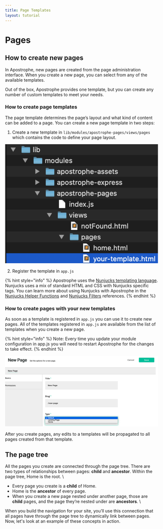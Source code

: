 ```yaml
---
title: Page Templates
layout: tutorial
---
```


# Pages

## How to create new pages

In Apostrophe, new pages are created from the page administration interface. When you create a new page, you can select from any of the available templates.

Out of the box, Apostrophe provides one template, but you can create any number of custom templates to meet your needs.


### How to create page templates

The page template determines the page’s layout and what kind of content can be added to a page. You can create a new page template in two steps:

1. Create a new template in `lib/modules/apostrophe-pages/views/pages` which contains the code to define your page layout.

![](/.gitbook/assets/pages-directory-tree.png)

2. Register the template in `app.js`

{% hint style="info" %}
Apostrophe uses the [Nunjucks templating language](https://mozilla.github.io/nunjucks/). Nunjucks uses a mix of standard HTML and CSS with Nunjucks specific tags. You can learn more about using Nunjucks with Apostrophe in the  [Nunjucks Helper Functions](/tutorials/core-concepts/working-with-templates/nunjucks-helper-functions.md) and [Nunjucks Filters](/tutorials/core-concepts/working-with-templates/nunjucks-filters.md) references.
{% endhint %}

### How to create pages with your new templates

As soon as a template is registered in `app.js` you can use it to create new pages. All of the templates registered in `app.js` are available from the list of templates when you create a new page.

{% hint style="info" %}
Note: Every time you update your module configuration in app.js you will need to restart Apostrophe for the changes to take effect.
{% endhint %}

![](/.gitbook/assets/pages-template-options.png)

After you create pages, any edits to a templates will be propagated to all pages created from that template.

## The page tree

All the pages you create are connected through the page tree. There are two types of relationships between pages: **child** and **ancestor**. Within the page tree, Home is the root. \

*   Every page you create is a **child** of Home.
*   Home is the **ancestor** of every page.
*   When you create a new page nested under another page, those are **child** pages, and the page they’re nested under are **ancestors**. \

When you build the navigation for your site, you’ll use this connection that all pages have through the page tree to dynamically link between pages. Now, let's look at an example of these concepts in action.
